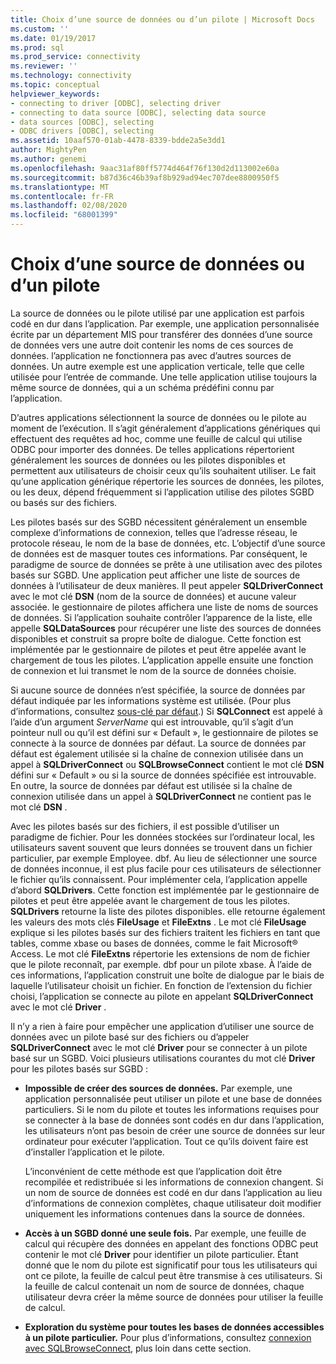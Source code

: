 ```yaml
---
title: Choix d’une source de données ou d’un pilote | Microsoft Docs
ms.custom: ''
ms.date: 01/19/2017
ms.prod: sql
ms.prod_service: connectivity
ms.reviewer: ''
ms.technology: connectivity
ms.topic: conceptual
helpviewer_keywords:
- connecting to driver [ODBC], selecting driver
- connecting to data source [ODBC], selecting data source
- data sources [ODBC], selecting
- ODBC drivers [ODBC], selecting
ms.assetid: 10aaf570-01ab-4478-8339-bdde2a5e3dd1
author: MightyPen
ms.author: genemi
ms.openlocfilehash: 9aac31af80ff5774d464f76f130d2d113002e60a
ms.sourcegitcommit: b87d36c46b39af8b929ad94ec707dee8800950f5
ms.translationtype: MT
ms.contentlocale: fr-FR
ms.lasthandoff: 02/08/2020
ms.locfileid: "68001399"
---
```

# <a name="choosing-a-data-source-or-driver"></a>Choix d’une source de données ou d’un pilote
La source de données ou le pilote utilisé par une application est parfois codé en dur dans l’application. Par exemple, une application personnalisée écrite par un département MIS pour transférer des données d’une source de données vers une autre doit contenir les noms de ces sources de données. l’application ne fonctionnera pas avec d’autres sources de données. Un autre exemple est une application verticale, telle que celle utilisée pour l’entrée de commande. Une telle application utilise toujours la même source de données, qui a un schéma prédéfini connu par l’application.  
  
 D’autres applications sélectionnent la source de données ou le pilote au moment de l’exécution. Il s’agit généralement d’applications génériques qui effectuent des requêtes ad hoc, comme une feuille de calcul qui utilise ODBC pour importer des données. De telles applications répertorient généralement les sources de données ou les pilotes disponibles et permettent aux utilisateurs de choisir ceux qu’ils souhaitent utiliser. Le fait qu’une application générique répertorie les sources de données, les pilotes, ou les deux, dépend fréquemment si l’application utilise des pilotes SGBD ou basés sur des fichiers.  
  
 Les pilotes basés sur des SGBD nécessitent généralement un ensemble complexe d’informations de connexion, telles que l’adresse réseau, le protocole réseau, le nom de la base de données, etc. L’objectif d’une source de données est de masquer toutes ces informations. Par conséquent, le paradigme de source de données se prête à une utilisation avec des pilotes basés sur SGBD. Une application peut afficher une liste de sources de données à l’utilisateur de deux manières. Il peut appeler **SQLDriverConnect** avec le mot clé **DSN** (nom de la source de données) et aucune valeur associée. le gestionnaire de pilotes affichera une liste de noms de sources de données. Si l’application souhaite contrôler l’apparence de la liste, elle appelle **SQLDataSources** pour récupérer une liste des sources de données disponibles et construit sa propre boîte de dialogue. Cette fonction est implémentée par le gestionnaire de pilotes et peut être appelée avant le chargement de tous les pilotes. L’application appelle ensuite une fonction de connexion et lui transmet le nom de la source de données choisie.  
  
 Si aucune source de données n’est spécifiée, la source de données par défaut indiquée par les informations système est utilisée. (Pour plus d’informations, consultez [sous-clé par défaut](../../../odbc/reference/install/default-subkey.md).) Si **SQLConnect** est appelé à l’aide d’un argument *ServerName* qui est introuvable, qu’il s’agit d’un pointeur null ou qu’il est défini sur « Default », le gestionnaire de pilotes se connecte à la source de données par défaut. La source de données par défaut est également utilisée si la chaîne de connexion utilisée dans un appel à **SQLDriverConnect** ou **SQLBrowseConnect** contient le mot clé **DSN** défini sur « Default » ou si la source de données spécifiée est introuvable. En outre, la source de données par défaut est utilisée si la chaîne de connexion utilisée dans un appel à **SQLDriverConnect** ne contient pas le mot clé **DSN** .  
  
 Avec les pilotes basés sur des fichiers, il est possible d’utiliser un paradigme de fichier. Pour les données stockées sur l’ordinateur local, les utilisateurs savent souvent que leurs données se trouvent dans un fichier particulier, par exemple Employee. dbf. Au lieu de sélectionner une source de données inconnue, il est plus facile pour ces utilisateurs de sélectionner le fichier qu’ils connaissent. Pour implémenter cela, l’application appelle d’abord **SQLDrivers**. Cette fonction est implémentée par le gestionnaire de pilotes et peut être appelée avant le chargement de tous les pilotes. **SQLDrivers** retourne la liste des pilotes disponibles. elle retourne également les valeurs des mots clés **FileUsage** et **FileExtns** . Le mot clé **FileUsage** explique si les pilotes basés sur des fichiers traitent les fichiers en tant que tables, comme xbase ou bases de données, comme le fait Microsoft® Access. Le mot clé **FileExtns** répertorie les extensions de nom de fichier que le pilote reconnaît, par exemple. dbf pour un pilote xbase. À l’aide de ces informations, l’application construit une boîte de dialogue par le biais de laquelle l’utilisateur choisit un fichier. En fonction de l’extension du fichier choisi, l’application se connecte au pilote en appelant **SQLDriverConnect** avec le mot clé **Driver** .  
  
 Il n’y a rien à faire pour empêcher une application d’utiliser une source de données avec un pilote basé sur des fichiers ou d’appeler **SQLDriverConnect** avec le mot clé **Driver** pour se connecter à un pilote basé sur un SGBD. Voici plusieurs utilisations courantes du mot clé **Driver** pour les pilotes basés sur SGBD :  
  
-   **Impossible de créer des sources de données.** Par exemple, une application personnalisée peut utiliser un pilote et une base de données particuliers. Si le nom du pilote et toutes les informations requises pour se connecter à la base de données sont codés en dur dans l’application, les utilisateurs n’ont pas besoin de créer une source de données sur leur ordinateur pour exécuter l’application. Tout ce qu’ils doivent faire est d’installer l’application et le pilote.  
  
     L’inconvénient de cette méthode est que l’application doit être recompilée et redistribuée si les informations de connexion changent. Si un nom de source de données est codé en dur dans l’application au lieu d’informations de connexion complètes, chaque utilisateur doit modifier uniquement les informations contenues dans la source de données.  
  
-   **Accès à un SGBD donné une seule fois.** Par exemple, une feuille de calcul qui récupère des données en appelant des fonctions ODBC peut contenir le mot clé **Driver** pour identifier un pilote particulier. Étant donné que le nom du pilote est significatif pour tous les utilisateurs qui ont ce pilote, la feuille de calcul peut être transmise à ces utilisateurs. Si la feuille de calcul contenait un nom de source de données, chaque utilisateur devra créer la même source de données pour utiliser la feuille de calcul.  
  
-   **Exploration du système pour toutes les bases de données accessibles à un pilote particulier.** Pour plus d’informations, consultez [connexion avec SQLBrowseConnect](../../../odbc/reference/develop-app/connecting-with-sqlbrowseconnect.md), plus loin dans cette section.
